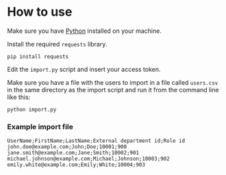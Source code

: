 # How to use

Make sure you have [Python](https://www.python.org/) installed on your machine.

Install the required `requests` library.
```
pip install requests
```
Edit the `import.py` script and insert your access token.

Make sure you have a file with the users to import in a file called `users.csv` in the same directory as the import script and run it from the command line like this:

```
python import.py
```

### Example import file
```
UserName;FirstName;LastName;External department id;Role id 
john.doe@example.com;John;Doe;10001;900 
jane.smith@example.com;Jane;Smith;10002;901 
michael.johnson@example.com;Michael;Johnson;10003;902 
emily.white@example.com;Emily;White;10004;903 
```
